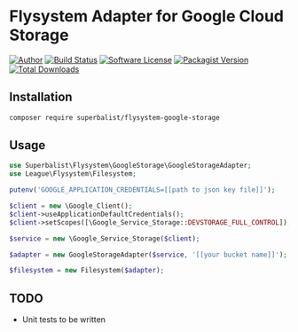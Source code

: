 # Flysystem Adapter for Google Cloud Storage

[![Author](http://img.shields.io/badge/author-@superbalist-blue.svg?style=flat-square)](https://twitter.com/superbalist)
[![Build Status](https://img.shields.io/travis/Superbalist/flysystem-google-storage/master.svg?style=flat-square)](https://travis-ci.org/Superbalist/flysystem-google-storage)
[![Software License](https://img.shields.io/badge/license-MIT-brightgreen.svg?style=flat-square)](LICENSE)
[![Packagist Version](https://img.shields.io/packagist/v/superbalist/flysystem-google-storage.svg?style=flat-square)](https://packagist.org/packages/superbalist/flysystem-google-storage)
[![Total Downloads](https://img.shields.io/packagist/dt/superbalist/flysystem-google-storage.svg?style=flat-square)](https://packagist.org/packages/superbalist/flysystem-google-storage)


## Installation

```bash
composer require superbalist/flysystem-google-storage
```

## Usage

```php
use Superbalist\Flysystem\GoogleStorage\GoogleStorageAdapter;
use League\Flysystem\Filesystem;

putenv('GOOGLE_APPLICATION_CREDENTIALS=[[path to json key file]]');

$client = new \Google_Client();
$client->useApplicationDefaultCredentials();
$client->setScopes([\Google_Service_Storage::DEVSTORAGE_FULL_CONTROL]);

$service = new \Google_Service_Storage($client);

$adapter = new GoogleStorageAdapter($service, '[[your bucket name]]');

$filesystem = new Filesystem($adapter);
```


## TODO

* Unit tests to be written